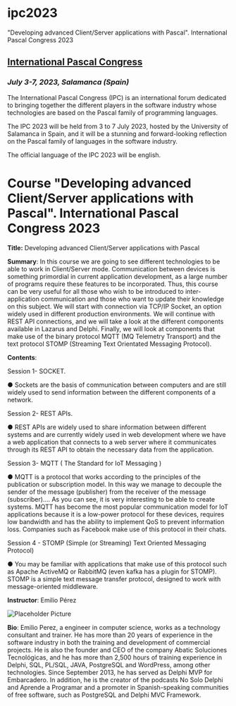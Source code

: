# ipc2023
"Developing advanced Client/Server applications with Pascal". International Pascal Congress 2023


## [International Pascal Congress](https://pascalcongress.com/) 
### _July 3-7, 2023, Salamanca (Spain)_
The International Pascal Congress (IPC) is an international forum dedicated to bringing together the different players in the software industry whose technologies are based on the Pascal family of programming languages. 

The IPC 2023 will be held from 3 to 7 July 2023, hosted by the University of Salamanca in Spain, and it will be a stunning and forward-looking reflection on the Pascal family of languages in the software industry. 

The official language of the IPC 2023 will be english.





# Course "Developing advanced Client/Server applications with Pascal". International Pascal Congress 2023

**Title:** Developing advanced Client/Server applications with Pascal  
  
  
**Summary**: In this course we are going to see different technologies to be able to work in Client/Server mode. Communication between devices is something primordial in current application development, as a large number of programs require these features to be incorporated. Thus, this course can be very useful for all those who wish to be introduced to inter-application communication and those who want to update their knowledge on this subject. We will start with connection via TCP/IP Socket, an option widely used in different production environments. We will continue with REST API connections, and we will take a look at the different components available in Lazarus and Delphi. Finally, we will look at components that make use of the binary protocol MQTT (MQ Telemetry Transport) and the text protocol STOMP (Streaming Text Orientated Messaging Protocol).  

**Contents**:  
  
Session 1- SOCKET.  
  
● Sockets are the basis of communication between computers and are still widely used to send information between the different components of a network.  
  
Session 2- REST APIs.  
  
● REST APIs are widely used to share information between different systems and are currently widely used in web development where we have a web application that connects to a web server where it communicates through its REST API to obtain the necessary data from the application.  
  
Session 3- MQTT ( The Standard for IoT Messaging )  
  
● MQTT is a protocol that works according to the principles of the publication or subscription model. In this way we manage to decouple the sender of the message (publisher) from the receiver of the message (subscriber).... As you can see, it is very interesting to be able to create systems. MQTT has become the most popular communication model for IoT applications because it is a low-power protocol for these devices, requires low bandwidth and has the ability to implement QoS to prevent information loss. Companies such as Facebook make use of this protocol in their chats.  
  
Session 4 - STOMP (Simple (or Streaming) Text Oriented Messaging Protocol)  
  
● You may be familiar with applications that make use of this protocol such as Apache ActiveMQ or RabbitMQ (even kafka has a plugin for STOMP). STOMP is a simple text message transfer protocol, designed to work with message-oriented middleware.  
  
  
  
**Instructor**: Emilio Pérez  

![Placeholder Picture](https://pascalcongress.com/images/Ponentes/Emilio%20Perez_2.jpg)

  
**Bio**: Emilio Perez, a engineer in computer science, works as a technology consultant and trainer. He has more than 20 years of experience in the software industry in both the training and development of commercial projects. He is also the founder and CEO of the company Abatic Soluciones Tecnológicas, and he has more than 2,500 hours of training experience in Delphi, SQL, PL/SQL, JAVA, PostgreSQL and WordPress, among other technologies. Since September 2013, he has served as Delphi MVP for Embarcadero. In addition, he is the creator of the podcasts No Solo Delphi and Aprende a Programar and a promoter in Spanish-speaking communities of free software, such as PostgreSQL and Delphi MVC Framework.
